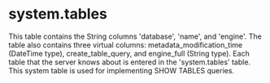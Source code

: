 # system.tables

This table contains the String columns 'database', 'name', and 'engine'.
The table also contains three virtual columns: metadata_modification_time (DateTime type), create_table_query, and engine_full (String type).
Each table that the server knows about is entered in the 'system.tables' table.
This system table is used for implementing SHOW TABLES queries.

